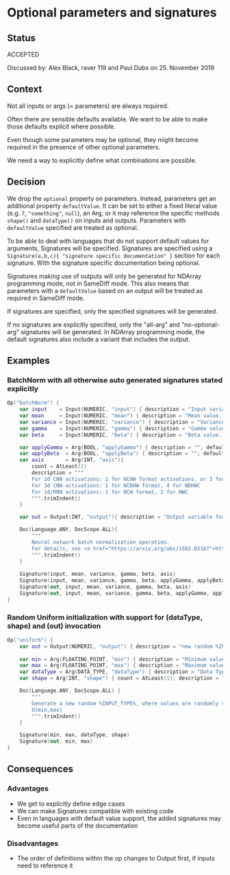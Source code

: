 # Optional parameters and signatures

## Status

ACCEPTED

Discussed by: Alex Black, raver 119 and Paul Dubs on 25. November 2019

## Context

Not all inputs or args (= parameters) are always required. 

Often there are sensible defaults available. We want to be able to make those defaults explicit where possible.

Even though some parameters may be optional, they might become required in the presence of other optional parameters.

We need a way to explicitly define what combinations are possible.


## Decision
We drop the `optional` property on parameters. Instead, parameters get an additional property `defaultValue`. It can be 
set to either a fixed literal value (e.g. `7`, `"something"`, `null`), an Arg, or it may reference the specific methods 
`shape()` and `dataType()` on inputs and outputs. Parameters with `defaultValue` specified are treated as optional.

To be able to deal with languages that do not support default values for arguments, Signatures will be specified.
Signatures are specified using a `Signature(a,b,c){ "signature specific documentation" }` section for each signature.
With the signature specific documentation being optional. 

Signatures making use of outputs will only be generated for NDArray programming mode, not in SameDiff mode. This also
means that parameters with a `defaultValue` based on an output will be treated as required in SameDiff mode.

If signatures are specified, only the specified signatures will be generated.

If no signatures are explicitly specified, only the "all-arg" and "no-optional-arg" signatures will be generated. In
NDArray programming mode, the default signatures also include a variant that includes the output.


## Examples
### BatchNorm with all otherwise auto generated signatures stated explicitly
 
```kotlin
Op("batchNorm") {
    var input    = Input(NUMERIC, "input") { description = "Input variable" }
    var mean     = Input(NUMERIC, "mean") { description = "Mean value. For 1d axis, this should match input.size(axis)" }
    var variance = Input(NUMERIC, "variance") { description = "Variance value. For 1d axis, this should match input.size(axis)" }
    var gamma    = Input(NUMERIC, "gamma") { description = "Gamma value. For 1d axis, this should match input.size(axis)" }
    var beta     = Input(NUMERIC, "beta") { description = "Beta value. For 1d axis, this should match input.size(axis)" }

    var applyGamma = Arg(BOOL, "applyGamma") { description = ""; defaultValue = true}
    var applyBeta  = Arg(BOOL, "applyBeta") { description = ""; defaultValue = true}
    var axis       = Arg(INT, "axis"){
        count = AtLeast(1) 
        description = """
        For 2d CNN activations: 1 for NCHW format activations, or 3 for NHWC format activations.
        For 3d CNN activations: 1 for NCDHW format, 4 for NDHWC
        For 1d/RNN activations: 1 for NCW format, 2 for NWC
        """.trimIndent()
    }

    var out = Output(INT, "output"){ description = "Output variable for batch normalization" }

    Doc(Language.ANY, DocScope.ALL){
        """
        Neural network batch normalization operation.
        For details, see <a href="https://arxiv.org/abs/1502.03167">https://arxiv.org/abs/1502.03167</a>
        """.trimIndent()
    }
  
    Signature(input, mean, variance, gamma, beta, axis)
    Signature(input, mean, variance, gamma, beta, applyGamma, applyBeta, axis)
    Signature(out, input, mean, variance, gamma, beta, axis)
    Signature(out, input, mean, variance, gamma, beta, applyGamma, applyBeta, axis)
}
```

### Random Uniform initialization with support for (dataType, shape) and (out) invocation
```kotlin
Op("uniform") {
    var out = Output(NUMERIC, "output") { description = "new random %INPUT_TYPE%, where values are randomly sampled according to a uniform distribution" }    
    
    var min = Arg(FLOATING_POINT, "min") { description = "Minimum value" }
    var max = Arg(FLOATING_POINT, "max") { description = "Maximum value." }
    var dataType = Arg(DATA_TYPE, "dataType") { description = "Data Type of the output array"; defaultValue = out.dataType() }
    var shape = Arg(INT, "shape") { count = AtLeast(1); description = "Shape of the new random %INPUT_TYPE%, as a 1D array"; defaultValue = out.dataType() }

    Doc(Language.ANY, DocScope.ALL) {
        """
        Generate a new random %INPUT_TYPE%, where values are randomly sampled according to a uniform distribution,
        U(min,max)
        """.trimIndent()
    }

    Signature(min, max, dataType, shape)
    Signature(out, min, max)
}
```


## Consequences

### Advantages
* We get to explicitly define edge cases
* We can make Signatures compatible with existing code
* Even in languages with default value support, the added signatures may become useful parts of the documentation

### Disadvantages
* The order of definitions within the op changes to Output first, if inputs need to reference it

